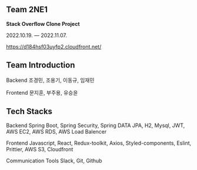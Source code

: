 ## Team 2NE1
**Stack Overflow Clone Project**

2022.10.19. — 2022.11.07.

https://d184hsf03uyfp2.cloudfront.net/

## Team Introduction

Backend
조경민, 조용기, 이동규, 임재민

Frontend
문지훈, 부주용, 유승윤

## Tech Stacks

Backend
Spring Boot, Spring Security, Spring DATA JPA, H2, Mysql, JWT, AWS EC2, AWS RDS, AWS Load Balencer

Frontend
Javascript, React, Redux-toolkit, Axios, Styled-components, Eslint, Prittier, AWS S3, Cloudfront

Communication Tools
Slack, Git, Github
